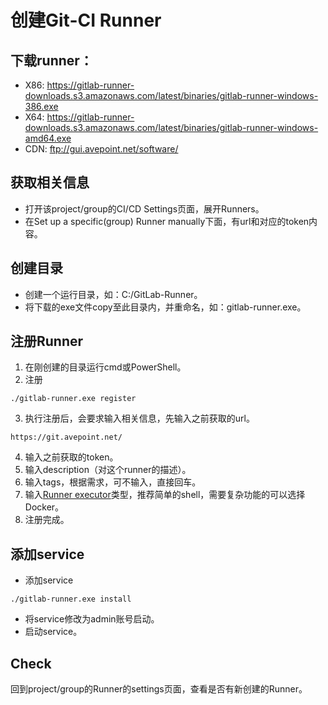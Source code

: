 # 创建Git-CI Runner

## 下载runner：
* X86: https://gitlab-runner-downloads.s3.amazonaws.com/latest/binaries/gitlab-runner-windows-386.exe
* X64: https://gitlab-runner-downloads.s3.amazonaws.com/latest/binaries/gitlab-runner-windows-amd64.exe
* CDN: ftp://gui.avepoint.net/software/

## 获取相关信息
* 打开该project/group的CI/CD Settings页面，展开Runners。
* 在Set up a specific(group) Runner manually下面，有url和对应的token内容。

## 创建目录
* 创建一个运行目录，如：C:/GitLab-Runner。
* 将下载的exe文件copy至此目录内，并重命名，如：gitlab-runner.exe。

## 注册Runner
1. 在刚创建的目录运行cmd或PowerShell。
2. 注册
```
./gitlab-runner.exe register
```
3. 执行注册后，会要求输入相关信息，先输入之前获取的url。
```
https://git.avepoint.net/
```
4. 输入之前获取的token。
5. 输入description（对这个runner的描述）。
6. 输入tags，根据需求，可不输入，直接回车。
7. 输入[Runner executor](https://docs.gitlab.com/runner/executors/README.html)类型，推荐简单的shell，需要复杂功能的可以选择Docker。
8. 注册完成。

## 添加service
* 添加service
```
./gitlab-runner.exe install
```
* 将service修改为admin账号启动。
* 启动service。

## Check
回到project/group的Runner的settings页面，查看是否有新创建的Runner。
